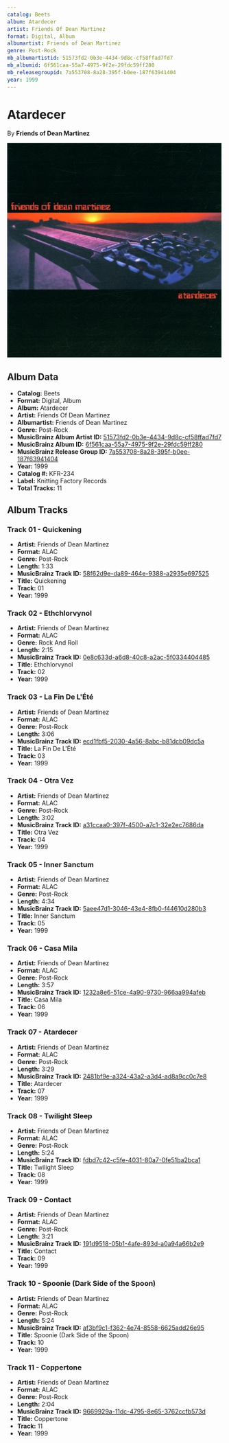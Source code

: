 ```yaml
---
catalog: Beets
album: Atardecer
artist: Friends Of Dean Martinez
format: Digital, Album
albumartist: Friends of Dean Martinez
genre: Post-Rock
mb_albumartistid: 51573fd2-0b3e-4434-9d8c-cf58ffad7fd7
mb_albumid: 6f561caa-55a7-4975-9f2e-29fdc59ff280
mb_releasegroupid: 7a553708-8a28-395f-b0ee-187f63941404
year: 1999
---
```


# Atardecer

By **Friends of Dean Martinez**

![](../../assets/beetscovers/Friends_Of_Dean_Martinez-Atardecer.jpg)

## Album Data

- **Catalog:** Beets
- **Format:** Digital, Album
- **Album:** Atardecer
- **Artist:** Friends Of Dean Martinez
- **Albumartist:** Friends of Dean Martinez
- **Genre:** Post-Rock
- **MusicBrainz Album Artist ID:** [51573fd2-0b3e-4434-9d8c-cf58ffad7fd7](https://musicbrainz.org/artist/51573fd2-0b3e-4434-9d8c-cf58ffad7fd7)
- **MusicBrainz Album ID:** [6f561caa-55a7-4975-9f2e-29fdc59ff280](https://musicbrainz.org/release/6f561caa-55a7-4975-9f2e-29fdc59ff280)
- **MusicBrainz Release Group ID:** [7a553708-8a28-395f-b0ee-187f63941404](https://musicbrainz.org/release-group/7a553708-8a28-395f-b0ee-187f63941404)
- **Year:** 1999
- **Catalog #:** KFR-234
- **Label:** Knitting Factory Records
- **Total Tracks:** 11

## Album Tracks

### Track 01 - Quickening

- **Artist:** Friends of Dean Martinez
- **Format:** ALAC
- **Genre:** Post-Rock
- **Length:** 1:33
- **MusicBrainz Track ID:** [58f62d9e-da89-464e-9388-a2935e697525](https://musicbrainz.org/recording/58f62d9e-da89-464e-9388-a2935e697525)
- **Title:** Quickening
- **Track:** 01
- **Year:** 1999

### Track 02 - Ethchlorvynol

- **Artist:** Friends of Dean Martinez
- **Format:** ALAC
- **Genre:** Rock And Roll
- **Length:** 2:15
- **MusicBrainz Track ID:** [0e8c633d-a6d8-40c8-a2ac-5f0334404485](https://musicbrainz.org/recording/0e8c633d-a6d8-40c8-a2ac-5f0334404485)
- **Title:** Ethchlorvynol
- **Track:** 02
- **Year:** 1999

### Track 03 - La Fin De L'Été

- **Artist:** Friends of Dean Martinez
- **Format:** ALAC
- **Genre:** Post-Rock
- **Length:** 3:06
- **MusicBrainz Track ID:** [ecd1fbf5-2030-4a56-8abc-b81dcb09dc5a](https://musicbrainz.org/recording/ecd1fbf5-2030-4a56-8abc-b81dcb09dc5a)
- **Title:** La Fin De L'Été
- **Track:** 03
- **Year:** 1999

### Track 04 - Otra Vez

- **Artist:** Friends of Dean Martinez
- **Format:** ALAC
- **Genre:** Post-Rock
- **Length:** 3:02
- **MusicBrainz Track ID:** [a31ccaa0-397f-4500-a7c1-32e2ec7686da](https://musicbrainz.org/recording/a31ccaa0-397f-4500-a7c1-32e2ec7686da)
- **Title:** Otra Vez
- **Track:** 04
- **Year:** 1999

### Track 05 - Inner Sanctum

- **Artist:** Friends of Dean Martinez
- **Format:** ALAC
- **Genre:** Post-Rock
- **Length:** 4:34
- **MusicBrainz Track ID:** [5aee47d1-3046-43e4-8fb0-f44610d280b3](https://musicbrainz.org/recording/5aee47d1-3046-43e4-8fb0-f44610d280b3)
- **Title:** Inner Sanctum
- **Track:** 05
- **Year:** 1999

### Track 06 - Casa Mila

- **Artist:** Friends of Dean Martinez
- **Format:** ALAC
- **Genre:** Post-Rock
- **Length:** 3:57
- **MusicBrainz Track ID:** [1232a8e6-51ce-4a90-9730-966aa994afeb](https://musicbrainz.org/recording/1232a8e6-51ce-4a90-9730-966aa994afeb)
- **Title:** Casa Mila
- **Track:** 06
- **Year:** 1999

### Track 07 - Atardecer

- **Artist:** Friends of Dean Martinez
- **Format:** ALAC
- **Genre:** Post-Rock
- **Length:** 3:29
- **MusicBrainz Track ID:** [2481bf9e-a324-43a2-a3d4-ad8a9cc0c7e8](https://musicbrainz.org/recording/2481bf9e-a324-43a2-a3d4-ad8a9cc0c7e8)
- **Title:** Atardecer
- **Track:** 07
- **Year:** 1999

### Track 08 - Twilight Sleep

- **Artist:** Friends of Dean Martinez
- **Format:** ALAC
- **Genre:** Post-Rock
- **Length:** 5:24
- **MusicBrainz Track ID:** [fdbd7c42-c5fe-4031-80a7-0fe51ba2bca1](https://musicbrainz.org/recording/fdbd7c42-c5fe-4031-80a7-0fe51ba2bca1)
- **Title:** Twilight Sleep
- **Track:** 08
- **Year:** 1999

### Track 09 - Contact

- **Artist:** Friends of Dean Martinez
- **Format:** ALAC
- **Genre:** Post-Rock
- **Length:** 3:21
- **MusicBrainz Track ID:** [191d9518-05b1-4afe-893d-a0a94a66b2e9](https://musicbrainz.org/recording/191d9518-05b1-4afe-893d-a0a94a66b2e9)
- **Title:** Contact
- **Track:** 09
- **Year:** 1999

### Track 10 - Spoonie (Dark Side of the Spoon)

- **Artist:** Friends of Dean Martinez
- **Format:** ALAC
- **Genre:** Post-Rock
- **Length:** 5:24
- **MusicBrainz Track ID:** [af3bf9c1-f362-4e74-8558-6625add26e95](https://musicbrainz.org/recording/af3bf9c1-f362-4e74-8558-6625add26e95)
- **Title:** Spoonie (Dark Side of the Spoon)
- **Track:** 10
- **Year:** 1999

### Track 11 - Coppertone

- **Artist:** Friends of Dean Martinez
- **Format:** ALAC
- **Genre:** Post-Rock
- **Length:** 2:04
- **MusicBrainz Track ID:** [9669929a-11dc-4795-8e65-3762ccfb573d](https://musicbrainz.org/recording/9669929a-11dc-4795-8e65-3762ccfb573d)
- **Title:** Coppertone
- **Track:** 11
- **Year:** 1999

